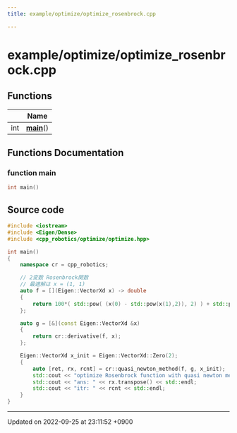 ```yaml
---
title: example/optimize/optimize_rosenbrock.cpp

---
```


# example/optimize/optimize_rosenbrock.cpp



## Functions

|                | Name           |
| -------------- | -------------- |
| int | **[main](/cpp_robotics_core/doxybook/Files/optimize__rosenbrock_8cpp/#function-main)**() |


## Functions Documentation

### function main

```cpp
int main()
```




## Source code

```cpp
#include <iostream>
#include <Eigen/Dense>
#include <cpp_robotics/optimize/optimize.hpp>

int main()
{
    namespace cr = cpp_robotics;

    // 2変数 Rosenbrock関数
    // 最適解は x = (1, 1)
    auto f = [](Eigen::VectorXd x) -> double
    {
        return 100*( std::pow( (x(0) - std::pow(x(1),2)), 2) ) + std::pow(1 - x(1), 2);
    };

    auto g = [&](const Eigen::VectorXd &x)
    {
        return cr::derivative(f, x);
    };

    Eigen::VectorXd x_init = Eigen::VectorXd::Zero(2);
    {
        auto [ret, rx, rcnt] = cr::quasi_newton_method(f, g, x_init);
        std::cout << "optimize Rosenbrock function with quasi newton method" << std::endl;
        std::cout << "ans: " << rx.transpose() << std::endl;
        std::cout << "itr: " << rcnt << std::endl;
    }
}
```


-------------------------------

Updated on 2022-09-25 at 23:11:52 +0900
